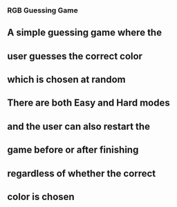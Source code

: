 ### RGB Guessing Game
## A simple guessing game where the
## user guesses the correct color
## which is chosen at random
## There are both Easy and Hard modes
## and the user can also restart the
## game before or after finishing
## regardless of whether the correct
## color is chosen
